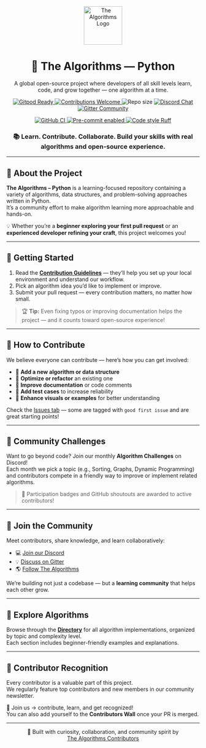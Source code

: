 <div align="center">

<!-- Logo -->
<a href="https://github.com/TheAlgorithms/">
  <img src="https://raw.githubusercontent.com/TheAlgorithms/website/1cd824df116b27029f17c2d1b42d81731f28a920/public/logo.svg" height="100" alt="The Algorithms Logo">
</a>

<h1>🧩 The Algorithms — Python</h1>

<p>
  A global open-source project where developers of all skill levels learn, code, and grow together — one algorithm at a time.
</p>

<!-- Badges -->
<p>
  <a href="https://gitpod.io/#https://github.com/TheAlgorithms/Python">
    <img src="https://img.shields.io/badge/Gitpod-Ready%20to%20Code-blue?logo=gitpod&style=for-the-badge" alt="Gitpod Ready">
  </a>
  <a href="https://github.com/TheAlgorithms/Python/blob/master/CONTRIBUTING.md">
    <img src="https://img.shields.io/badge/Contributions-Welcome-brightgreen?style=for-the-badge" alt="Contributions Welcome">
  </a>
  <img src="https://img.shields.io/github/repo-size/TheAlgorithms/Python?label=Repo%20Size&style=for-the-badge" alt="Repo size">
  <a href="https://the-algorithms.com/discord">
    <img src="https://img.shields.io/discord/808045925556682782.svg?logo=discord&colorB=7289DA&label=Join%20Discord&style=for-the-badge" alt="Discord Chat">
  </a>
  <a href="https://gitter.im/TheAlgorithms/community">
    <img src="https://img.shields.io/badge/Community-Gitter-ff69b4?logo=gitter&style=for-the-badge" alt="Gitter Community">
  </a>
</p>

<p>
  <a href="https://github.com/TheAlgorithms/Python/actions">
    <img src="https://img.shields.io/github/actions/workflow/status/TheAlgorithms/Python/build.yml?branch=master&label=Build&logo=github&style=flat-square" alt="GitHub CI">
  </a>
  <a href="https://github.com/pre-commit/pre-commit">
    <img src="https://img.shields.io/badge/pre--commit-Enabled-brightgreen?logo=pre-commit&style=flat-square" alt="Pre-commit enabled">
  </a>
  <a href="https://docs.astral.sh/ruff/formatter/">
    <img src="https://img.shields.io/badge/Code%20Style-Ruff-black?style=flat-square" alt="Code style Ruff">
  </a>
</p>

<h3>📚 Learn. Contribute. Collaborate. Build your skills with real algorithms and open-source experience.</h3>

</div>

---

## 🧠 About the Project

**The Algorithms – Python** is a learning-focused repository containing a variety of algorithms, data structures, and problem-solving approaches written in Python.  
It’s a community effort to make algorithm learning more approachable and hands-on.

💡 Whether you’re a **beginner exploring your first pull request** or an **experienced developer refining your craft**, this project welcomes you!

---

## 🚀 Getting Started

1. Read the [**Contribution Guidelines**](CONTRIBUTING.md) — they’ll help you set up your local environment and understand our workflow.  
2. Pick an algorithm idea you’d like to implement or improve.  
3. Submit your pull request — every contribution matters, no matter how small.

> 🏆 **Tip:** Even fixing typos or improving documentation helps the project — and it counts toward open-source experience!

---

## 🤝 How to Contribute

We believe everyone can contribute — here’s how you can get involved:

- 🧩 **Add a new algorithm or data structure**  
- 🧠 **Optimize or refactor** an existing one  
- 🧾 **Improve documentation** or code comments  
- 🧪 **Add test cases** to increase reliability  
- 🎨 **Enhance visuals or examples** for better understanding  

Check the [Issues tab](https://github.com/TheAlgorithms/Python/issues) — some are tagged with `good first issue` and are great starting points!

---

## 🎉 Community Challenges

Want to go beyond code? Join our monthly **Algorithm Challenges** on Discord!  
Each month we pick a topic (e.g., Sorting, Graphs, Dynamic Programming) and contributors compete in a friendly way to improve or implement related algorithms.

> 🧭 Participation badges and GitHub shoutouts are awarded to active contributors!

---

## 💬 Join the Community

Meet contributors, share knowledge, and learn collaboratively:

- 💻 [Join our Discord](https://the-algorithms.com/discord)
- 💡 [Discuss on Gitter](https://gitter.im/TheAlgorithms/community)
- 🌎 [Follow The Algorithms](https://github.com/TheAlgorithms)

We’re building not just a codebase — but a **learning community** that helps each other grow.

---

## 📂 Explore Algorithms

Browse through the [**Directory**](DIRECTORY.md) for all algorithm implementations, organized by topic and complexity level.  
Each section includes beginner-friendly examples and explanations.

---

## 🌟 Contributor Recognition

Every contributor is a valuable part of this project.  
We regularly feature top contributors and new members in our community newsletter.

💬 Join us → contribute, learn, and get recognized!  
You can also add yourself to the **Contributors Wall** once your PR is merged.

---

<div align="center">

🧡 Built with curiosity, collaboration, and community spirit by  
<a href="https://github.com/TheAlgorithms/">The Algorithms Contributors</a>

</div>
